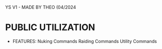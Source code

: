 YS V1 - MADE BY THEO (04/2024

#             PUBLIC UTILIZATION             #

+ FEATURES:
  Nuking Commands
  Raiding Commands
  Utility Commands
